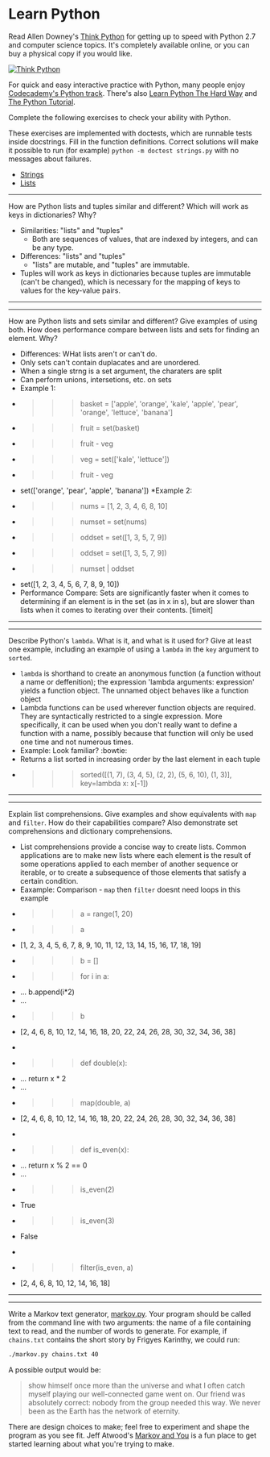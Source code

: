 # Learn Python

Read Allen Downey's [Think Python](http://www.greenteapress.com/thinkpython/) for getting up to speed with Python 2.7 and computer science topics. It's completely available online, or you can buy a physical copy if you would like.

[![Think Python](img/think_python.png)](http://www.greenteapress.com/thinkpython/)

For quick and easy interactive practice with Python, many people enjoy [Codecademy's Python track](http://www.codecademy.com/en/tracks/python). There's also [Learn Python The Hard Way](http://learnpythonthehardway.org/book/) and [The Python Tutorial](https://docs.python.org/2/tutorial/).

Complete the following exercises to check your ability with Python.

These exercises are implemented with doctests, which are runnable tests inside docstrings. Fill in the function definitions. Correct solutions will make it possible to run (for example) `python -m doctest strings.py` with no messages about failures.

 * [Strings](python/strings.py)
 * [Lists](python/lists.py)


---

How are Python lists and tuples similar and different? Which will work as keys in dictionaries? Why?

* Similarities: "lists" and "tuples" 
  * Both are sequences of values, that are indexed by integers, and can be any type.
* Differences: "lists" and "tuples"
  * "lists" are mutable, and "tuples" are immutable.
* Tuples will work as keys in dictionaries because tuples are immutable (can't be changed), which is necessary for the mapping of keys to values for the key-value pairs.

---


---

How are Python lists and sets similar and different? Give examples of using both. How does performance compare between lists and sets for finding an element. Why?

* Differences: WHat lists aren't or can't do.
 * Only sets can't contain duplacates and are unordered.
 * When a single strng is a set argument, the charaters are split
 * Can perform unions, intersetions, etc. on sets
* Example 1:
 * >>> basket = ['apple', 'orange', 'kale', 'apple', 'pear', 'orange', 'lettuce', 'banana']
 * >>> fruit = set(basket)
 * >>> fruit - veg
 * >>> veg = set(['kale', 'lettuce'])
 * >>> fruit - veg
 * set(['orange', 'pear', 'apple', 'banana'])
*Example 2:
 * >>> nums = [1, 2, 3, 4, 6, 8, 10]
 * >>> numset = set(nums)
 * >>> oddset = set([1, 3, 5, 7, 9])
 * >>> oddset = set([1, 3, 5, 7, 9])
 * >>> numset | oddset
 * set([1, 2, 3, 4, 5, 6, 7, 8, 9, 10])
* Performance Compare: Sets are significantly faster when it comes to determining if an element is in the set (as in x in s), but are slower than lists when it comes to iterating over their contents. [timeit]

---


---

Describe Python's `lambda`. What is it, and what is it used for? Give at least one example, including an example of using a `lambda` in the `key` argument to `sorted`.

* `lambda` is shorthand to create an anonymous function (a function without a name or deffenition); the expression 'lambda arguments: expression' yields a function object. The unnamed object behaves like a function object
* Lambda functions can be used wherever function objects are required. They are syntactically restricted to a single expression. More specifically, it can be used when you don't really want to define a function with a name, possibly because that function will only be used one time and not numerous times.
* Example: Look familiar? :bowtie: 
 *   Returns a list sorted in increasing order by the last element in each tuple
 *   >>> sorted([(1, 7), (3, 4, 5), (2, 2), (5, 6, 10), (1, 3)], key=lambda x: x[-1])

---


---

Explain list comprehensions. Give examples and show equivalents with `map` and `filter`. How do their capabilities compare? Also demonstrate set comprehensions and dictionary comprehensions.

* List comprehensions provide a concise way to create lists. Common applications are to make new lists where each element is the result of some operations applied to each member of another sequence or iterable, or to create a subsequence of those elements that satisfy a certain condition.
* Eaxample: Comparison - `map` then `filter` doesnt need loops in this example
 * >>> a = range(1, 20)
 * >>> a
 * [1, 2, 3, 4, 5, 6, 7, 8, 9, 10, 11, 12, 13, 14, 15, 16, 17, 18, 19]
 * >>> b = []
 * >>> for i in a:
 * ...   b.append(i*2)
 * ...
 * >>> b
 * [2, 4, 6, 8, 10, 12, 14, 16, 18, 20, 22, 24, 26, 28, 30, 32, 34, 36, 38]
 * >>>
 * >>> def double(x):
 * ...   return x * 2
 * ...
 * >>> map(double, a)
 * [2, 4, 6, 8, 10, 12, 14, 16, 18, 20, 22, 24, 26, 28, 30, 32, 34, 36, 38]
 * >>>
 * >>> def is_even(x):
 * ...   return x % 2 == 0
 * ...
 * >>> is_even(2)
 * True
 * >>> is_even(3)
 * False
 * >>>
 * >>> filter(is_even, a)
 * [2, 4, 6, 8, 10, 12, 14, 16, 18]
 
---
---

Write a Markov text generator, [markov.py](python/markov.py). Your program should be called from the command line with two arguments: the name of a file containing text to read, and the number of words to generate. For example, if `chains.txt` contains the short story by Frigyes Karinthy, we could run:

```bash
./markov.py chains.txt 40
```

A possible output would be:

> show himself once more than the universe and what I often catch myself playing our well-connected game went on. Our friend was absolutely correct: nobody from the group needed this way. We never been as the Earth has the network of eternity.

There are design choices to make; feel free to experiment and shape the program as you see fit. Jeff Atwood's [Markov and You](http://blog.codinghorror.com/markov-and-you/) is a fun place to get started learning about what you're trying to make.
